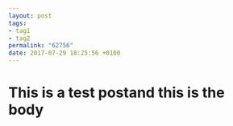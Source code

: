 ```yaml
---
layout: post
tags:
- tag1
- tag2
permalink: "62756"
date: 2017-07-29 18:25:56 +0100
---
```


# This is a test postand this is the body
